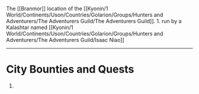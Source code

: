 The [[Branmor]] location of the [[Kyonin/1 World/Continents/Uson/Countries/Golarion/Groups/Hunters and Adventurers/The Adventurers Guild/The Adventurers Guild]].
	1. run by a Kalashtar named [[Kyonin/1 World/Continents/Uson/Countries/Golarion/Groups/Hunters and Adventurers/The Adventurers Guild/Isaac Niao]] 

---
# City Bounties and Quests
1. 
